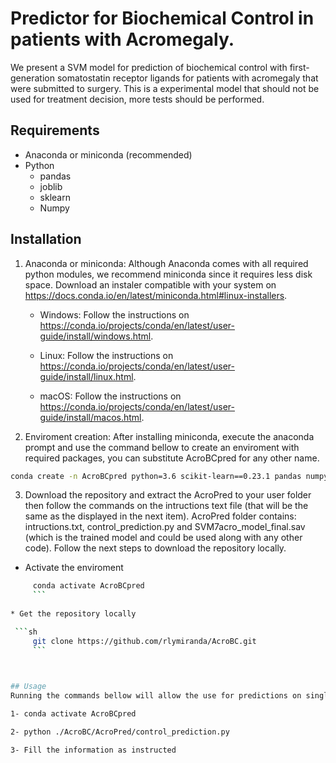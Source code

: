 # Predictor for Biochemical Control in patients with Acromegaly.

We present a SVM model for prediction of biochemical control with first-generation somatostatin receptor ligands for patients with acromegaly that were submitted to surgery. This is a experimental model that should not be used for treatment decision, more tests should be performed. 


## Requirements

* Anaconda or miniconda (recommended)
* Python
  * pandas
  * joblib
  * sklearn
  * Numpy
  
## Installation
1. Anaconda or miniconda:
 Although Anaconda comes with all required python modules, we recommend miniconda since it requires less disk space. Download an instaler compatible with your system 
 on https://docs.conda.io/en/latest/miniconda.html#linux-installers.
 
    * Windows: Follow the instructions on https://conda.io/projects/conda/en/latest/user-guide/install/windows.html.
    
    * Linux: Follow the instructions on https://conda.io/projects/conda/en/latest/user-guide/install/linux.html.
    
    * macOS: Follow the instructions on https://conda.io/projects/conda/en/latest/user-guide/install/macos.html.
    
    
2. Enviroment creation:
After installing miniconda, execute the anaconda prompt and use the command bellow to create an enviroment with required packages, you can substitute AcroBCpred for any other name. 
```sh
conda create -n AcroBCpred python=3.6 scikit-learn==0.23.1 pandas numpy joblib 
```

3. Download the repository and extract the AcroPred to your user folder then follow the commands on the intructions text file (that will be the same as the displayed in the next item). AcroPred folder contains: intructions.txt, control_prediction.py and SVM7acro_model_final.sav (which is the trained model and could be used along with any other code). Follow the next steps to download the repository locally.

 * Activate the enviroment
 ```sh
      conda activate AcroBCpred
      ```
      
 * Get the repository locally
 
  ```sh
      git clone https://github.com/rlymiranda/AcroBC.git
      ```


      
## Usage 
Running the commands bellow will allow the use for predictions on single samples.

1- conda activate AcroBCpred

2- python ./AcroBC/AcroPred/control_prediction.py

3- Fill the information as instructed










